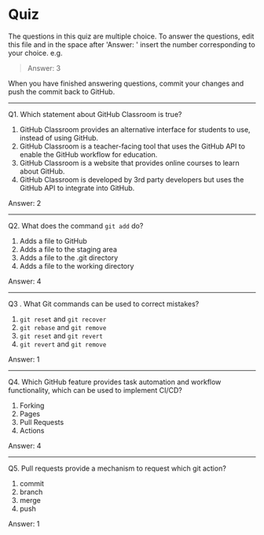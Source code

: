 # Quiz

The questions in this quiz are multiple choice. To answer the questions, edit this file and in the space after 'Answer: ' insert the number corresponding to your choice. e.g.

> Answer: 3

When you have finished answering questions, commit your changes and push the commit back to GitHub.

------

Q1. Which statement about GitHub Classroom is true?

1. GitHub Classroom provides an alternative interface for students to use, instead of using GitHub.
2. GitHub Classroom is a teacher-facing tool that uses the GitHub API to enable the GitHub workflow for education.
3. GitHub Classroom is a website that provides online courses to learn about GitHub.
4. GitHub Classroom is developed by 3rd party developers but uses the GitHub API to integrate into GitHub.

Answer: 2

------

Q2. What does the command `git add` do?

1. Adds a file to GitHub
2. Adds a file to the staging area
3. Adds a file to the .git directory
4. Adds a file to the working directory

Answer: 4

------

Q3 . What Git commands can be used to correct mistakes?

1. `git reset` and `git recover`
2. `git rebase` and `git remove`
3. `git reset` and `git revert`
4. `git revert` and `git remove`

Answer: 1

------

Q4. Which GitHub feature provides task automation and workflow functionality, which can be used to implement CI/CD?

1. Forking
2. Pages
3. Pull Requests
4. Actions

Answer: 4

------

Q5. Pull requests provide a mechanism to request which git action?

1. commit
2. branch
3. merge
4. push

Answer: 1
